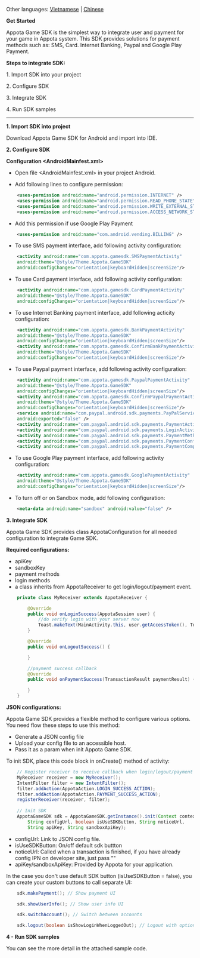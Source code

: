 Other languages: [Vietnamese](README.md) | [Chinese](README_CN.md)

**Get Started**

Appota Game SDK is the simplest way to integrate user and payment for
your game in Appota system. This SDK provides solutions for payment
methods such as: SMS, Card. Internet Banking, Paypal and Google Play
Payment.

**Steps to integrate SDK:**

​1. Import SDK into your project

​2. Configure SDK

​3. Integrate SDK

​4. Run SDK samples

<hr/>

**1. Import SDK into project**

Download Appota Game SDK for Android and import into IDE.

**2. Configure SDK**

**Configuration \<AndroidMainfest.xml\>**

- Open file \<AndroidMainfest.xml\> in your project Android.

- Add following lines to configure permission:

``` xml
    <uses-permission android:name="android.permission.INTERNET" />
    <uses-permission android:name="android.permission.READ_PHONE_STATE" />
    <uses-permission android:name="android.permission.WRITE_EXTERNAL_STORAGE" />
    <uses-permission android:name="android.permission.ACCESS_NETWORK_STATE" />
```

- Add this permission if use Google Play Payment

``` xml
    <uses-permission android:name="com.android.vending.BILLING" />
```

- To use SMS payment interface, add following activity configuration:

``` xml
    <activity android:name="com.appota.gamesdk.SMSPaymentActivity" 
    android:theme="@style/Theme.Appota.GameSDK" 
    android:configChanges="orientation|keyboardHidden|screenSize"/>
```

- To use Card payment interface, add following activity configuration:

``` xml
    <activity android:name="com.appota.gamesdk.CardPaymentActivity" 
    android:theme="@style/Theme.Appota.GameSDK" 
    android:configChanges="orientation|keyboardHidden|screenSize"/>
```

- To use Internet Banking payment interface, add following acticity
configuration:

``` xml
    <activity android:name="com.appota.gamesdk.BankPaymentActivity" 
    android:theme="@style/Theme.Appota.GameSDK" 
    android:configChanges="orientation|keyboardHidden|screenSize"/>
    <activity android:name="com.appota.gamesdk.ConfirmBankPaymentActivity" 
    android:theme="@style/Theme.Appota.GameSDK" 
    android:configChanges="orientation|keyboardHidden|screenSize"/>
```

- To use Paypal payment interface, add following activity configuration:

``` xml
    <activity android:name="com.appota.gamesdk.PaypalPaymentActivity" 
    android:theme="@style/Theme.Appota.GameSDK" 
    android:configChanges="orientation|keyboardHidden|screenSize"/>
    <activity android:name="com.appota.gamesdk.ConfirmPaypalPaymentActivity" 
    android:theme="@style/Theme.Appota.GameSDK" 
    android:configChanges="orientation|keyboardHidden|screenSize"/>
    <service android:name="com.paypal.android.sdk.payments.PayPalService" 
    android:exported="false" />
    <activity android:name="com.paypal.android.sdk.payments.PaymentActivity" />
    <activity android:name="com.paypal.android.sdk.payments.LoginActivity" />
    <activity android:name="com.paypal.android.sdk.payments.PaymentMethodActivity" />
    <activity android:name="com.paypal.android.sdk.payments.PaymentConfirmActivity" />
    <activity android:name="com.paypal.android.sdk.payments.PaymentCompletedActivity" />
```

- To use Google Play payment interface, add following activity configuration:

``` xml
    <activity android:name="com.appota.gamesdk.GooglePaymentActivity" 
    android:theme="@style/Theme.Appota.GameSDK" 
    android:configChanges="orientation|keyboardHidden|screenSize"/>
```

- To turn off or on Sandbox mode, add following configuration:

``` xml
    <meta-data android:name="sandbox" android:value="false" />
```

**3. Integrate SDK**

Appota Game SDK provides class AppotaConfiguration for all needed configuration to integrate Game SDK.

**Required configurations:**

 - apiKey
 - sandboxKey
 - payment methods
 - login methods
 - a class inherits from AppotaReceiver to get login/logout/payment event.

``` java
    private class MyReceiver extends AppotaReceiver {

        @Override
        public void onLoginSuccess(AppotaSession user) {
            //do verify login with your server now
            Toast.makeText(MainActivity.this, user.getAccessToken(), Toast.LENGTH_SHORT).show();
        }

        @Override
        public void onLogoutSuccess() {

        }

        //payment success callback
        @Override
        public void onPaymentSuccess(TransactionResult paymentResult) {

        }
    } 
``` 

**JSON configurations:**

Appota Game SDK provides a flexible method to configure various options. You need flow these steps to use this method:

 - Generate a JSON config file
 - Upload your config file to an accessible host.
 - Pass it as a param when init Appota Game SDK.


To init SDK, place this code block in onCreate() method of activity:


``` java
    // Register receiver to receive callback when login/logout/payment success
    MyReceiver receiver = new MyReceiver();
    IntentFilter filter = new IntentFilter();
    filter.addAction(AppotaAction.LOGIN_SUCCESS_ACTION);
    filter.addAction(AppotaAction.PAYMENT_SUCCESS_ACTION);
    registerReceiver(receiver, filter);
    
    // Init SDK
    AppotaGameSDK sdk = AppotaGameSDK.getInstance().init(Context context, 
        String configUrl, boolean isUseSDKButton, String noticeUrl, 
        String apiKey, String sandboxApiKey);
```

- configUrl: Link to JSON config file.
- isUseSDKButton: On/off default sdk buttton
- noticeUrl: Called when a transaction is finished, if you have already config IPN on developer site, just pass ""
- apiKey/sandboxApiKey: Provided by Appota for your application.

In the case you don't use default SDK button (isUseSDKButton = false), you can create your custom buttons to
call separate UI:


``` java
    sdk.makePayment(); // Show payment UI
```
``` java
    sdk.showUserInfo(); // Show user info UI
```
``` java
    sdk.switchAccount(); // Switch between accounts
```
``` java
    sdk.logout(boolean isShowLoginWhenLoggedOut); // Logout with option show/hide login popup after logged out
```

**4 - Run SDK samples**

You can see the more detail in the attached sample code.

<img href="docs/scr1.png"/>
<img href="docs/scr2.png"/>
<img href="docs/scr3.png"/>
